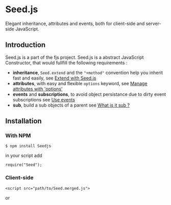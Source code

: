 # Seed.js 
Elegant inheritance, attributes and events, both for client-side and server-side JavaScript.

## Introduction

Seed.js is a part of the fjs project.
Seed.js is a abstract JavaScript Constructor, that would fullfill the following requirements :

*   **inheritance**, `Seed.extend` and the `"+method"` convention help you inherit fast and easily, see [Extend with Seed.js](Seed/blob/master/Extendable.md)
*   **attributes**, with easy and flexible `options` keyword, see [Manage attributes with 'options'](Seed/blob/master/options.md)
*   **events** and **subscriptions**, to avoid object persistance due to dirty event subscriptions see [Use events](Seed/blob/master/Events.md)
*   **sub**, build a sub objects of a parent see [What is it sub ?](Seed/blob/master/Events.md)

## Installation

### With NPM

    $ npm install Seedjs

in your script add

    require("Seed");

### Client-side
    <script src="path/to/Seed.merged.js">
or
    <script src="path/to/Seed.min.js">
## Basic Usage
You can use sandjs synhtax to write both client and server-side code.
see [sandjs](http://github.com/fjs/sandjs) for more informations on sand.js.

    var S = sand.require("Seed", function(r){
      var S = r.Seed;
      /* code */
    });

see [How to require Seed.js](Seed/blob/master/How-to-require-Seed.md) for more ways to require Seed.js

### Extend your own Constructors 

    var Fruit = S.extend({
      options : {
        // by default the fruit is Tasty
        isTasty : true,
        //and no one owns it
        owner : null
      },
      
      // i like to taste any fruit
      taste : function() {
        console.log("I like to taste a fruit");
      },
      
      dump : function() {
        return {
          objectType :  "a fruit"
        }
      }
    });
    
    var Banana = Fruit.extend({
      // by default the banana is owned by a banana eater and is yellow
      "+options" : {
        owner : "banana eater",
        color : "yellow"
      },
      
      // but the taste of the banana depends if it tasty
      "+taste" : function() {
        console.log(this.isTasty ? "GREAT!" : "beurk!");
      },
      
      "+dump" : function() {
        return {
          color : this.color
        }
      }
    });
    
### Instanciate them
    var oldBanana = new Banana({
      isTasty : false,
      color : "black",
      owner : "me"
    });
    
    // options are set as attributes in the instance
    oldBanana.isTasty 
    //=> false
    
    // +taste in Banana is executed after taste in Fruit
    oldBanana.taste();
    // I like to test fruits
    // beurk!
    
    var favoriteBanana = new r.Banana();
    
    favoriteBanana.taste(); 
    // I like to test fruits
    // GREAT!
    
    favoriteBanana.dump();
    //=> { color : "yellow", objectType : "a fruit"}

  
## More infos/usages

Seed.js is a package of 4 little Tools :
*    **Extendable**, (in Seed/Extendable), extend objects protoypes gracefully with +/- convention see [Extend with Seed.js](Seed/blob/master/Extendable.md)
*    **Eventable**, (in Seed/Eventable), fire and subscribe event properly, see [Use events](Seed/blob/master/Eventable.md)
*    **options**, (in Seed/Seed), elegant attributes set. see [Manage attributes with 'options'](Seed/blob/master/options.md)
*    **sub**, (in Seed/Seed), elegant attributes set [What is sub ?](Seed/blob/master/sub.md)

## Tests

run tests

    npm test

test uses sandcli and run on server-side with vowsjs
[sandcli](http://github.com/piercus/sandcli) provides a test command

## Documentation

By now documentation is inside the code and uses JSDoc synthax.

## Contribute

Add an issue if you find bugs or please

*   Fork me
*   Add your tests
*   Make your contribution
*   Pass all the tests 
*   Add a pull request



